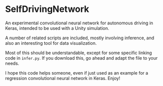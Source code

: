 # SelfDrivingNetwork

An experimental convolutional neural network for autonomous driving in Keras, intended to be used with a Unity simulation.

A number of related scripts are included, mostly involving inference, and also an interesting tool for data visualization.

Most of this should be understandable, except for some specific linking code in `infer.py`. If you download this, go ahead and adapt the file to your needs.

I hope this code helps someone, even if just used as an example for a regression convolutional neural network in Keras. Enjoy!
